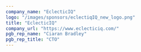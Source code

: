 ```yaml
---
company_name: "EclecticIQ"
logo: "/images/sponsors/eclectiqIQ_new_logo.png" 
title: "EclecticIQ"
company_url: "https://www.eclecticiq.com/"
pgb_rep_name: "Ciaran Bradley"
pgb_rep_title: "CTO"
---
```

